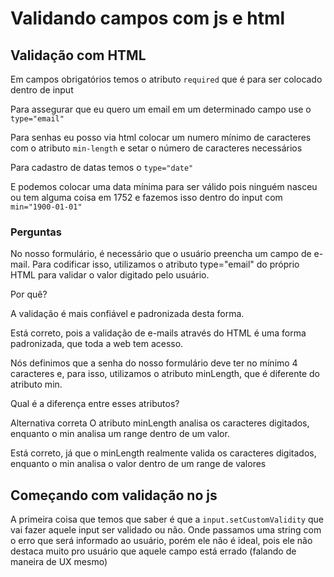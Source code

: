 # Validando campos com js e html

## Validação com HTML

Em campos obrigatórios temos o atributo `required` que é para ser colocado dentro de input

Para assegurar que eu quero um email em um determinado campo use o `type="email"`

Para senhas eu posso via html colocar um numero mínimo de caracteres com o atributo `min-length` e setar o número de caracteres necessários

Para cadastro de datas temos o `type="date"`

E podemos colocar uma data mínima para ser válido pois ninguém nasceu ou tem alguma coisa em 1752 e fazemos isso dentro do input com `min="1900-01-01"`

### Perguntas

No nosso formulário, é necessário que o usuário preencha um campo de e-mail. Para codificar isso, utilizamos o atributo type="email" do próprio HTML para validar o valor digitado pelo usuário.

Por quê?

A validação é mais confiável e padronizada desta forma.

Está correto, pois a validação de e-mails através do HTML é uma forma padronizada, que toda a web tem acesso.

Nós definimos que a senha do nosso formulário deve ter no mínimo 4 caracteres e, para isso, utilizamos o atributo minLength, que é diferente do atributo min.

Qual é a diferença entre esses atributos?

Alternativa correta
O atributo minLength analisa os caracteres digitados, enquanto o min analisa um range dentro de um valor.

Está correto, já que o minLength realmente valida os caracteres digitados, enquanto o min analisa o valor dentro de um range de valores

## Começando com validação no js

A primeira coisa que temos que saber é que a `input.setCustomValidity` que vai fazer aquele input ser validado ou não. Onde passamos uma string com o erro que será informado ao usuário, porém ele não é ideal, pois ele não destaca muito pro usuário que aquele campo está errado (falando de maneira de UX mesmo)
